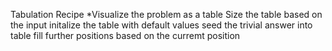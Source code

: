 Tabulation Recipe
*Visualize the problem as a table 
Size the table based on the input
initalize the table with default values
seed the trivial answer into table
fill further positions based on the curremt position